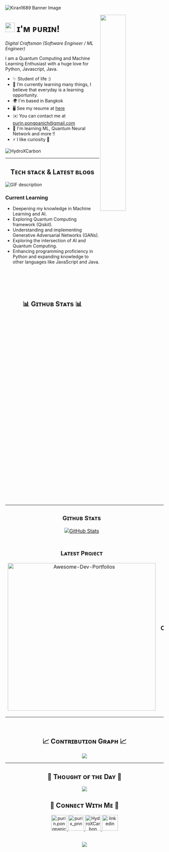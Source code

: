 <!--Banner-->
![Kiran1689 Banner Image](./banner.png)

<!--Night Owl image-->
<div>
  <img align="right" width="40%" src="https://owlbertsio-resized.s3.amazonaws.com/Popper.psd.full.png">
</div>

<!--Header Name-->
# <img src="https://emojis.slackmojis.com/emojis/images/1531849430/4246/blob-sunglasses.gif?1531849430" width="30"/> ɪ'ᴍ ᴘᴜʀɪɴ! 
*Digital Craftsman (Software Engineer / ML Engineer)*
<br /> 

<!--Start Intro-->               
<p align="left">I am a Quantum Computing and Machine Learning Enthusiast with a huge love for Python, Javascript, Java. </p>

- ✨ Student of life :)
- 🌱 I’m currently learning many things, I believe that everyday is a learning opportunity.
- 🌍 I'm based in Bangkok
- 🖥️ See my resume at [here](http://www.canva.com/design/DAFxUR5_9Ro/Hrg7qFWoHreuAeYxEfEGig/edit)
- ✉️ You can contact me at [purin.pongpanich@gmail.com](mailto:purin.pongpanich@gmail.com)
- 🧠 I'm learning ML, Quantum Neural Network and more !!
- ⚡ I like curiosity 🍕
<!--End Intro-->

<!--Profile Count Badge-->
<p align="left">
  <img src="https://komarev.com/ghpvc/?username=HydroXCarbon&label=Profile%20views&color=770677&style=for-the-badge&logo=star" alt="HydroXCarbon" style="padding-right:20px;" />
</p>

---


<!--Languages and Tools Section-->       
<h2 align="center">Tᴇᴄʜ sᴛᴀᴄᴋ & Lᴀᴛᴇsᴛ ʙʟᴏɢs</h2> 
<picture>
  <source media="(prefers-color-scheme: dark)" srcset="./Skills_Animation_Dark.gif">
  <source media="(prefers-color-scheme: light)" srcset="./Skills_Animation_White.gif">
  <img align="left" alt="GIF description" src="./Skills_Animation_White.gif">
</picture>
<br />

<h3 align="left">Current Learning</h3>
<ul align="left">
  <li>Deepening my knowledge in Machine Learning and AI.</li>
  <li>Exploring Quantum Computing framework (Qiskit).</li>
  <li>Understanding and implementing Generative Adversarial Networks (GANs).</li>
  <li>Exploring the intersection of AI and Quantum Computing.</li>
  <li>Enhancing programming proficiency in Python and expanding knowledge to other languages like JavaScript and Java.</li>
</ul>

<br />
<br />
<br />
<br />

<!--Github stats Table--> 
<h2 align="center">📊 Gɪᴛʜᴜʙ Sᴛᴀᴛs 📊</h2>

<table width="100%">
  <tr>
    <td width="50%">
      <h3 align="center"><strong>Gɪᴛʜᴜʙ Sᴛᴀᴛs</strong></h3>
      <p align="center">
        <a href="https://github.com/HydroXCarbon">
          <img align="center" src="https://github-readme-stats.vercel.app/api?username=HydroXCarbon&count_private=true&show_icons=true&theme=nightowl&bg_color=0,000000,103022&title_color=ffff&text_color=ffffff&rank_icon=github&hide=prs,issues,contribs&show=reviews,prs_merged,prs_merged_percentage" alt="GitHub Stats" />
        </a>
      </p>
    </td>
    <td width="50%">
      <h3 align="center"><strong>Sᴛʀᴇᴀᴋ Sᴛᴀᴛs</strong></h3>
      <p align="center">
        <a href="https://github.com/HydroXCarbon">
          <img align="center" src="https://streak-stats.demolab.com?user=HydroXCarbon&theme=nightowl&background=0,000000,103022&fire=ffeb95&ring=ffeb95&sideNums=ffffff&sideLabels=ffffff&dates=c56a90&currStreakNum=ffffff" alt="Streak Stats" />
        </a>
      </p>
    </td>
  </tr>
  <tr>
    <td width="50%">
      <h3 align="center"><strong>Lᴀᴛᴇsᴛ Pʀᴏᴊᴇᴄᴛ</strong></h3>
      <p align="center">
        <a href="https://github.com/HydroXCarbon/HybridQuantumGAN">
          <img align="center" width="470" src="https://github-readme-stats.vercel.app/api/pin/?username=HydroXCarbon&repo=HybridQuantumGAN&theme=nightowl&show_owner=true&bg_color=0,000000,103022&title_color=ffff&text_color=ffffff" alt="Awesome-Dev-Portfolios" />
        </a>
      </p>
    </td>
    <td width="50%">
      <h3 align="center"><strong>Tᴏᴘ Cᴏɴᴛʀɪʙᴜᴛɪᴏɴs</strong></h3>
      <p align="center">
        <a href="https://github.com/HydroXCarbon">
          <img align="center" src="https://github-contributor-stats.vercel.app/api?username=HydroXCarbon&limit=2&theme=nightowl&show_owner=true&combine_all_yearly_contributions=false&bg_color=0,000000,103022&title_color=ffff&text_color=ffffff" alt="Top Repo" />
        </a>
      </p>
    </td>
  </tr>
</table>
<br />

<!--Contribution Graph-->
<h2 align="center">📈 Cᴏɴᴛʀɪʙᴜᴛɪᴏɴ Gʀᴀᴘʜ 📈</h2>
<div align="center">
    <img src="https://github-readme-activity-graph.vercel.app/graph?username=HydroXCarbon&bg_color=103022&color=ffffff&line=c56a90&point=ffeb95&area=false&hide_border=false" border-radius="15">
</div>

---

<!--Dynamic Quote card updates everyday at 12 PM--> 
<h2 align="center">🌟 Tʜᴏᴜɢʜᴛ ᴏғ ᴛʜᴇ Dᴀʏ 🌟</h2>












































































































































<!--STARTS_HERE_QUOTE_CARD-->
<p align="center">
    <img src="https://readme-daily-quotes.vercel.app/api?author=Hans%20Christian%20Andersen&quote=The%20sun%20shines%20upon%20good%20and%20bad%20alike.&theme=dark&bg_color=103022&author_color=ffff&accent_color=ffff">
</p>
<!--ENDS_HERE_QUOTE_CARD-->













































































































































<!--Contact Section--> 

<h2 align="center">🤝 Cᴏɴɴᴇᴄᴛ Wɪᴛʜ Mᴇ 🤝 </h2>
<div align="center">
  
<a href="mailto:purin.pongpanich@gmail.com" target="_blank">
<img src="./gmail.png" width=50 height=50 alt="purin.pongpanich@gmail.com" style="margin-bottom: 5px;" />
</a>

<a href="https://www.instagram.com/purix_pnn" target="_blank">
<img src="./instagram.png" width=50 height=50 alt="purix_pnn" style="margin-bottom: 5px;" />
</a>

<a href="https://github.com/HydroXCarbon" target="_blank">
<img src="./github.png" width=50 height=50 alt="HydroXCarbon" style="margin-bottom: 5px;" />
</a>

<a href="https://www.linkedin.com/in/purin-pongpanich-7159a8283/" target="_blank">
<img src="./linkedin.png" width=50 height=50 alt="linkedin" style="margin-bottom: 5px;" />
</a>
</div>
<br/>

<!--Footer--> 
<p align="center">
  <img src="https://capsule-render.vercel.app/api?type=waving&color=gradient&height=65&section=footer"/>
</p>

